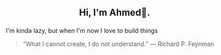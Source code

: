 ## <p align="center"> Hi, I'm Ahmed👋. 
I'm kinda lazy, but when I'm now I love to build things</p>

> “What I cannot create, I do not understand.”
> ― Richard P. Feynman
